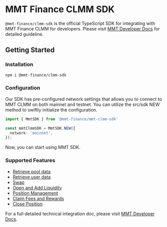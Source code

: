 # MMT Finance CLMM SDK

`@mmt-finance/clmm-sdk` is the official TypeScript SDK for integrating with
MMT Finance CLMM for developers. Please visit 
[MMT Developer Docs](https://developers.mmt.finance/clmm-sdk/integrations)
for detailed guideline.

## Getting Started

### Installation

```sh
npm i @mmt-finance/clmm-sdk
```

### Configuration

Our SDK has pre-configured network settings that allows you to connect to MMT CLMM
on both mainnet and testnet.
You can utilize the src/sdk NEW method to swiftly initialize the configuration. 

```typescript
import { MmtSDK } from '@mmt-finance/mmt-clmm-sdk'

const mmtClmmSDK = MmtSDK.NEW({
  network: 'mainnet',
});
```

Now, you can start using MMT SDK.

### Supported Features

* [Retrieve pool data](https://developers.mmt.finance/features/read-pool-data)
* [Retrieve user data](https://developers.mmt.finance/features/read-user-data)
* [Swap](https://developers.mmt.finance/features/swap)
* [Open and Add Liquidity](https://developers.mmt.finance/features/open-and-add-liquidity)
* [Position Management](https://developers.mmt.finance/features/position-management)
* [Claim Fees and Rewards](https://developers.mmt.finance/features/claim-fees-and-rewards)
* [Close Position](https://developers.mmt.finance/features/close-position)

For a full detailed technical integration doc, please visit 
[MMT Developer Docs](https://developers.mmt.finance/clmm-sdk/integrations).